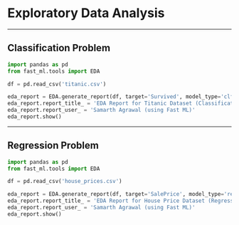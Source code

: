 # Exploratory Data Analysis
---

## Classification Problem

```python
import pandas as pd
from fast_ml.tools import EDA

df = pd.read_csv('titanic.csv')

eda_report = EDA.generate_report(df, target='Survived', model_type='clf')
eda_report.report_title_ = 'EDA Report for Titanic Dataset (Classification)'
eda_report.report_user_ = 'Samarth Agrawal (using Fast ML)'
eda_report.show()
```
---

## Regression Problem

```python
import pandas as pd
from fast_ml.tools import EDA

df = pd.read_csv('house_prices.csv')

eda_report = EDA.generate_report(df, target='SalePrice', model_type='reg')
eda_report.report_title_ = 'EDA Report for House Price Dataset (Regression)'
eda_report.report_user_ = 'Samarth Agrawal (using Fast ML)'
eda_report.show()
```
